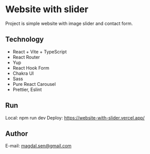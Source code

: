 # Website with slider

Project is simple website with image slider and contact form.

## Technology

- React + Vite + TypeScript
- React Router
- Yup
- React Hook Form
- Chakra UI
- Sass
- Pure React Carousel
- Prettier, Eslint

## Run

Local: npm run dev
Deploy: https://website-with-slider.vercel.app/

## Author

E-mail: magdal.sen@gmail.com
